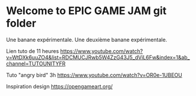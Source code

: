 # Welcome to EPIC GAME JAM git folder
Une banane expérimentale.
Une deuxième banane expérimentale.

Lien tuto de 11 heures
https://www.youtube.com/watch?v=WtDXk6uuZO4&list=RDCMUCJRwb5W4ZzG43J5_dViL6Fw&index=1&ab_channel=TUTOUNITYFR


Tuto "angry bird" 3h
https://www.youtube.com/watch?v=OR0e-1UBEOU

Inspiration design 
https://opengameart.org/
